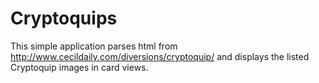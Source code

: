 # Cryptoquips
This simple application parses html from http://www.cecildaily.com/diversions/cryptoquip/ and displays the listed Cryptoquip images in card views. 
